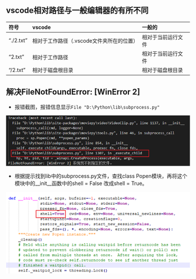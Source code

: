 ## vscode相对路径与一般编辑器的有所不同

| 符号      | vscode                                    | 一般的             |
| :-------- | :---------------------------------------- | :----------------- |
| “./2.txt” | 相对于工作路径（.vscode文件夹所在的位置） | 相对于当前运行文件 |
| “2.txt”   | 相对于工作路径                            | 相对于当前运行文件 |
| “/2.txt”  | 相对于磁盘根目录                          | 相对于磁盘根目录   |

## 解决FileNotFoundError: [WinError 2]

- 报错截图，报错信息显示`File "D:\Python\lib\subprocess.py"`

![](IMG/henggao_2020-03-27_18-49-26.png)

- 根据提示找到lib中的subprocess.py文件，查找class Popen模块，再将这个模块中的__init__函数中的shell = False 改成shell = True。

![](IMG/henggao_2020-03-27_17-18-08.png)












